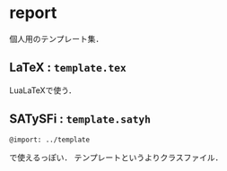 # report

個人用のテンプレート集．

## LaTeX : `template.tex`

LuaLaTeXで使う．

## SATySFi : `template.satyh`

```
@import: ../template
```

で使えるっぽい．
テンプレートというよりクラスファイル．
